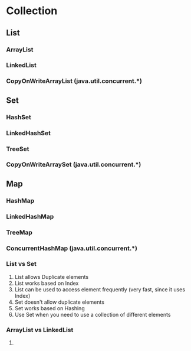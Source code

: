 # Collection

## List

### ArrayList
### LinkedList
### CopyOnWriteArrayList (java.util.concurrent.*)

## Set

### HashSet
### LinkedHashSet
### TreeSet
### CopyOnWriteArraySet (java.util.concurrent.*)

## Map

### HashMap
### LinkedHashMap
### TreeMap
### ConcurrentHashMap (java.util.concurrent.*)


### List vs Set

1. List allows Duplicate elements
2. List works based on Index
3. List can be used to access element frequently (very fast, since it uses Index)
4. Set doesn't allow duplicate elements
5. Set works based on Hashing
6. Use Set when you need to use a collection of different elements

### ArrayList vs LinkedList

1. 
